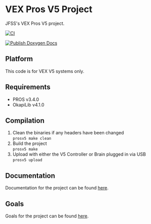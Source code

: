 # VEX Pros V5 Project
JFSS's VEX Pros V5 project.

[![CI](https://github.com/AritroSaha10/bootstrapped-vex-v5/actions/workflows/main.yml/badge.svg?branch=master)](https://github.com/AritroSaha10/bootstrapped-vex-v5/actions/workflows/main.yml)

[![Publish Doxygen Docs](https://github.com/AritroSaha10/bootstrapped-vex-v5/actions/workflows/publish_doxygen.yml/badge.svg?branch=master)](https://github.com/AritroSaha10/bootstrapped-vex-v5/actions/workflows/publish_doxygen.yml)

## Platform
This code is for VEX V5 systems only.

## Requirements
- PROS v3.4.0
- OkapiLib v4.1.0

## Compilation
1. Clean the binaries if any headers have been changed  
`prosv5 make clean`
2. Build the project  
`prosv5 make`
3. Upload with either the V5 Controller or Brain plugged in via USB  
`prosv5 upload`

## Documentation
Documentation for the project can be found [here](https://aritrosaha10.github.io/bootstrapped-vex-v5/).

## Goals
Goals for the project can be found [here](https://github.com/AritroSaha10/bootstrapped-vex-v5/projects/1).
